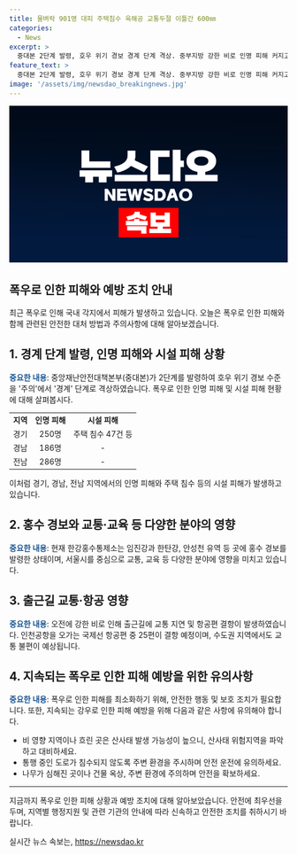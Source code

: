 ```yaml
---
title: 물벼락 901명 대피 주택침수 육해공 교통두절 이틀간 600㎜
categories:
  - News
excerpt: >
  중대본 2단계 발령, 호우 위기 경보 경계 단계 격상. 중부지방 강한 비로 인명 피해 커지고, 주민 대피령 발령. 한강 홍수통제소 홍수 경보, 도로 통제, 산사태로 시설 피해 발생. 열차 운행 중단, 출근길 불편, 교육시설 피해도. 수도권 등에 호우특보 발효, 강한 비 지속 예상. 
feature_text: >
  중대본 2단계 발령, 호우 위기 경보 경계 단계 격상. 중부지방 강한 비로 인명 피해 커지고, 주민 대피령 발령. 한강 홍수통제소 홍수 경보, 도로 통제, 산사태로 시설 피해 발생. 열차 운행 중단, 출근길 불편, 교육시설 피해도. 수도권 등에 호우특보 발효, 강한 비 지속 예상. 
image: '/assets/img/newsdao_breakingnews.jpg'
---
```


<p><img src="/assets/img/newsdao_breakingnews.jpg" alt="implanttips 속보" /></p>

<h2>폭우로 인한 피해와 예방 조치 안내</h2>

<p data-ke-size="size16">
    최근 폭우로 인해 국내 각지에서 피해가 발생하고 있습니다. 오늘은 폭우로 인한 피해와 함께 관련된 안전한 대처 방법과 주의사항에 대해 알아보겠습니다.
</p>

<h2 data-ke-size="size26">1. 경계 단계 발령, 인명 피해와 시설 피해 상황</h2>

<p data-ke-size="size16">
    <b><span style="color: #1a5490;">중요한 내용</span></b>: 중앙재난안전대책본부(중대본)가 2단계를 발령하여 호우 위기 경보 수준을 '주의'에서 '경계' 단계로 격상하였습니다. 폭우로 인한 인명 피해 및 시설 피해 현황에 대해 살펴봅시다.
</p>

<table>
    <tr>
        <td style="text-align: center; height: 17px;"><b>지역</b></td>
        <td style="text-align: center; height: 17px;"><b>인명 피해</b></td>
        <td style="text-align: center; height: 17px;"><b>시설 피해</b></td>
    </tr>
    <tr>
        <td style="text-align: center; height: 17px;">경기</td>
        <td style="text-align: center; height: 17px;">250명</td>
        <td style="text-align: center; height: 17px;">주택 침수 47건 등</td>
    </tr>
    <tr>
        <td style="text-align: center; height: 17px;">경남</td>
        <td style="text-align: center; height: 17px;">186명</td>
        <td style="text-align: center; height: 17px;">-</td>
    </tr>
    <tr>
        <td style="text-align: center; height: 17px;">전남</td>
        <td style="text-align: center; height: 17px;">286명</td>
        <td style="text-align: center; height: 17px;">-</td>
    </tr>
</table>

<p data-ke-size="size16">
    이처럼 경기, 경남, 전남 지역에서의 인명 피해와 주택 침수 등의 시설 피해가 발생하고 있습니다.
</p>

<h2 data-ke-size="size26">2. 홍수 경보와 교통·교육 등 다양한 분야의 영향</h2>

<p data-ke-size="size16">
    <b><span style="color: #1a5490;">중요한 내용</span></b>: 현재 한강홍수통제소는 임진강과 한탄강, 안성천 유역 등 곳에 홍수 경보를 발령한 상태이며, 서울시를 중심으로 교통, 교육 등 다양한 분야에 영향을 미치고 있습니다. 
</p>

<h2 data-ke-size="size26">3. 출근길 교통·항공 영향</h2>

<p data-ke-size="size16">
    <b><span style="color: #1a5490;">중요한 내용</span></b>: 오전에 강한 비로 인해 출근길에 교통 지연 및 항공편 결항이 발생하였습니다. 인천공항을 오가는 국제선 항공편 중 25편이 결항 예정이며, 수도권 지역에서도 교통 불편이 예상됩니다.
</p>

<h2 data-ke-size="size26">4. 지속되는 폭우로 인한 피해 예방을 위한 유의사항</h2>

<p data-ke-size="size16">
    <b><span style="color: #1a5490;">중요한 내용</span></b>: 폭우로 인한 피해를 최소화하기 위해, 안전한 행동 및 보호 조치가 필요합니다. 또한, 지속되는 강우로 인한 피해 예방을 위해 다음과 같은 사항에 유의해야 합니다.
</p>

<ul>
    <li>비 영향 지역이나 흐린 곳은 산사태 발생 가능성이 높으니, 산사태 위험지역을 파악하고 대비하세요.</li>
    <li>통행 중인 도로가 침수되지 않도록 주변 환경을 주시하며 안전 운전에 유의하세요.</li>
    <li>나무가 심해진 곳이나 건물 옥상, 주변 환경에 주의하며 안전을 확보하세요.</li>
</ul>

<hr>

<p data-ke-size="size16">
    지금까지 폭우로 인한 피해 상황과 예방 조치에 대해 알아보았습니다. 안전에 최우선을 두며, 지역별 행정지원 및 관련 기관의 안내에 따라 신속하고 안전한 조치를 취하시기 바랍니다.
</p>
실시간 뉴스 속보는, <a href="https://newsdao.kr" rel="dofollow">https://newsdao.kr</a>


